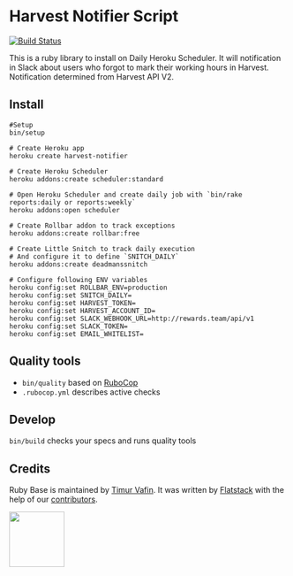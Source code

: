 # Harvest Notifier Script

[![Build Status](https://flatstack.semaphoreci.com/badges/harvest-notifier.svg)](https://flatstack.semaphoreci.com/projects/harvest-notifier)

This is a ruby library to install on Daily Heroku Scheduler.
It will notification in Slack about users who forgot to mark their working hours in Harvest.
Notification determined from Harvest API V2.

## Install

```
#Setup
bin/setup

# Create Heroku app
heroku create harvest-notifier

# Create Heroku Scheduler
heroku addons:create scheduler:standard

# Open Heroku Scheduler and create daily job with `bin/rake reports:daily or reports:weekly`
heroku addons:open scheduler

# Create Rollbar addon to track exceptions
heroku addons:create rollbar:free

# Create Little Snitch to track daily execution
# And configure it to define `SNITCH_DAILY`
heroku addons:create deadmanssnitch

# Configure following ENV variables
heroku config:set ROLLBAR_ENV=production
heroku config:set SNITCH_DAILY=
heroku config:set HARVEST_TOKEN=
heroku config:set HARVEST_ACCOUNT_ID=
heroku config:set SLACK_WEBHOOK_URL=http://rewards.team/api/v1
heroku config:set SLACK_TOKEN=
heroku config:set EMAIL_WHITELIST=
```

## Quality tools

* `bin/quality` based on [RuboCop](https://github.com/bbatsov/rubocop)
* `.rubocop.yml` describes active checks

## Develop

`bin/build` checks your specs and runs quality tools

## Credits

Ruby Base is maintained by [Timur Vafin](http://github.com/timurvafin).
It was written by [Flatstack](http://www.flatstack.com) with the help of our
[contributors](http://github.com/fs/ruby-base/contributors).


[<img src="http://www.flatstack.com/logo.svg" width="100"/>](http://www.flatstack.com)
